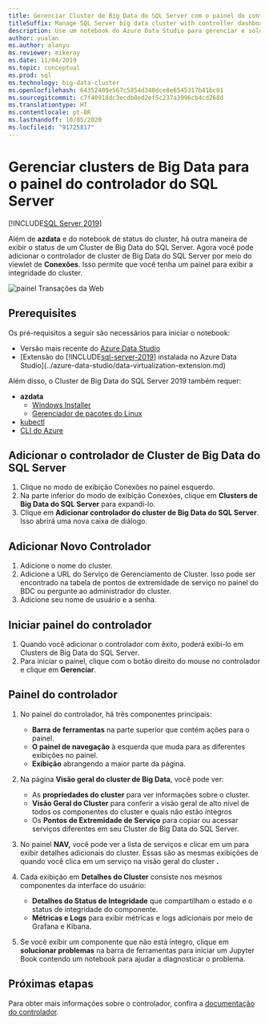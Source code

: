 ```yaml
---
title: Gerenciar Cluster de Big Data do SQL Server com o painel do controlador
titleSuffix: Manage SQL Server big data cluster with controller dashboard
description: Use um notebook do Azure Data Studio para gerenciar e solucionar problemas de um cluster de Big Data.
author: yualan
ms.author: alanyu
ms.reviewer: mikeray
ms.date: 11/04/2019
ms.topic: conceptual
ms.prod: sql
ms.technology: big-data-cluster
ms.openlocfilehash: 64352409e567c5854d348dce8e6545317b41bc01
ms.sourcegitcommit: c7f40918dc3ecdb0ed2ef5c237a3996cb4cd268d
ms.translationtype: HT
ms.contentlocale: pt-BR
ms.lasthandoff: 10/05/2020
ms.locfileid: "91725817"
---
```

# <a name="manage-big-data-clusters-for-sql-server-controller-dashboard"></a>Gerenciar clusters de Big Data para o painel do controlador do SQL Server

[!INCLUDE[SQL Server 2019](../includes/applies-to-version/sqlserver2019.md)]

Além de **azdata** e do notebook de status do cluster, há outra maneira de exibir o status de um Cluster de Big Data do SQL Server. Agora você pode adicionar o controlador de cluster de Big Data do SQL Server por meio do viewlet de **Conexões**. Isso permite que você tenha um painel para exibir a integridade do cluster.

![painel Transações da Web](media/manage-with-controller-dashboard/controller-dashboard.png)
## <a name="prerequisites"></a>Prerequisites

Os pré-requisitos a seguir são necessários para iniciar o notebook:

* Versão mais recente do [Azure Data Studio](../azure-data-studio/download-azure-data-studio.md)
* [Extensão do [!INCLUDE[sql-server-2019](../includes/sssqlv15-md.md)] instalada no Azure Data Studio](../azure-data-studio/data-virtualization-extension.md)

Além disso, o Cluster de Big Data do SQL Server 2019 também requer:

* **azdata**
    - [Windows Installer](../azdata/install/deploy-install-azdata-installer.md)
    - [Gerenciador de pacotes do Linux](../azdata/install/deploy-install-azdata-linux-package.md)
* [kubectl](https://kubernetes.io/docs/tasks/tools/install-kubectl/#install-kubectl-binary-using-native-package-management)
* [CLI do Azure](/cli/azure/install-azure-cli)

## <a name="add-sql-server-big-data-cluster-controller"></a>Adicionar o controlador de Cluster de Big Data do SQL Server

1. Clique no modo de exibição Conexões no painel esquerdo.
2. Na parte inferior do modo de exibição Conexões, clique em **Clusters de Big Data do SQL Server** para expandi-lo.
3. Clique em **Adicionar controlador do cluster de Big Data do SQL Server**. Isso abrirá uma nova caixa de diálogo.

## <a name="add-new-controller"></a>Adicionar Novo Controlador

1. Adicione o nome do cluster.
2. Adicione a URL do Serviço de Gerenciamento de Cluster. Isso pode ser encontrado na tabela de pontos de extremidade de serviço no painel do BDC ou pergunte ao administrador do cluster.
3. Adicione seu nome de usuário e a senha.

## <a name="launch-controller-dashboard"></a>Iniciar painel do controlador

1. Quando você adicionar o controlador com êxito, poderá exibi-lo em Clusters de Big Data do SQL Server.
2. Para iniciar o painel, clique com o botão direito do mouse no controlador e clique em **Gerenciar**.

## <a name="controller-dashboard"></a>Painel do controlador

1. No painel do controlador, há três componentes principais:

    - **Barra de ferramentas** na parte superior que contém ações para o painel.
    - **O painel de navegação** à esquerda que muda para as diferentes exibições no painel.
    - **Exibição** abrangendo a maior parte da página.

2. Na página **Visão geral do cluster de Big Data**, você pode ver:

    - As **propriedades do cluster** para ver informações sobre o cluster.
    - **Visão Geral do Cluster** para conferir a visão geral de alto nível de todos os componentes do cluster e quais não estão íntegros
    - Os **Pontos de Extremidade de Serviço** para copiar ou acessar serviços diferentes em seu Cluster de Big Data do SQL Server.

3. No painel **NAV,** você pode ver a lista de serviços e clicar em um para exibir detalhes adicionais do cluster. Essas são as mesmas exibições de quando você clica em um serviço na visão geral do cluster **.**

4. Cada exibição em **Detalhes do Cluster** consiste nos mesmos componentes da interface do usuário:

    - **Detalhes do Status de Integridade** que compartilham o estado e o status de integridade do componente.
    - **Métricas e Logs** para exibir métricas e logs adicionais por meio de Grafana e Kibana.

1. Se você exibir um componente que não está íntegro, clique em **solucionar problemas** na barra de ferramentas para iniciar um Jupyter Book contendo um notebook para ajudar a diagnosticar o problema.

## <a name="next-steps"></a>Próximas etapas

Para obter mais informações sobre o controlador, confira a [documentação do controlador](concept-controller.md).